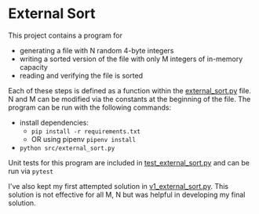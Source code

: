 # External Sort
This project contains a program for
* generating a file with N random 4-byte integers
* writing a sorted version of the file with only M integers of in-memory capacity
* reading and verifying the file is sorted

Each of these steps is defined as a function within the [external_sort.py](src/external_sort.py) file. N and M can be modified via the constants at the beginning of the file. The program can be run with the following commands:
* install dependencies:
    - `pip install -r requirements.txt` 
    - OR using pipenv `pipenv install`
* `python src/external_sort.py`

Unit tests for this program are included in [test_external_sort.py](src/test/test_external_sort.py) and can be run via `pytest`

 I've also kept my first attempted solution in [v1_external_sort.py](src/v1_external_sort.py). This solution is not effective for all M, N but was helpful in developing my final solution.
